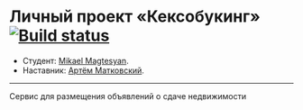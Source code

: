 # Личный проект «Кексобукинг» [![Build status][travis-image]][travis-url]

* Студент: [Mikael Magtesyan](https://htmlacademy.ru/profile/id1100875).
* Наставник: [Артём Матковский](https://htmlacademy.ru/profile/id1151767).

---
Сервис для размещения объявлений о сдаче недвижимости


[travis-image]: https://travis-ci.com/magtesyan/keksobooking.svg?branch=master
[travis-url]: https://travis-ci.com/magtesyan/keksobooking

